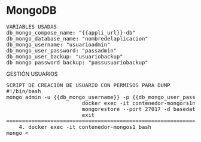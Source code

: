 # MongoDB
<pre>
VARIABLES USADAS 
db_mongo_compose_name: "{{appli_url}}-db"
db_mongo_database_name: "nombredelaplicacion"
db_mongo_username: "usuarioadmin"
db_mongo_user_password: "passadmin"
db_mongo_user_backup: "usuariobackup"
db_mongo_password_backup: "passusuariobackup"
</pre>
GESTIÓN USUARIOS
<pre>
SCRIPT DE CREACIÓN DE USUARIO CON PERMISOS PARA DUMP
#!/bin/bash
mongo admin -u {{db_mongo_username}} -p {{db_mongo_user_password}} <<EOF
use admin
db.createUser({ user: '{{db_mongo_user_backup}}', pwd: '{{db_mongo_password_backup}}', roles: [ { 'role' : 'root', 'db' : 'admin' } ] }); 
EOF

OBTENER LOS USUARIOS DE UNA BASE DE DATOS
use basededatos
db.getUsers()

ELIMINAR USUARIO
db.dropUser("nombreusuario")

COMANDOS BÁSICOS 

CREAR BASE DE DATOS
use test_indus;

INTRODUCIR DATOS EN LA BASE DE DATOS
db.test_indus.save({id:'1'});

LISTAR DATOS DE UNA BASE DE DATOS
db.test_indus.find();

BORRAR BASE DE DATOS
db.dropDatabase()

ELIMINAR UN DATO DENTRO DE UNA BASE DE DATOS
db.test_indus.remove({id:'4'})

HACER UN PING A LA BASE MONGO
mongo admin -u {{db_mongo_user_backup}} -p {{db_mongo_password_backup}} --authenticationDatabase admin --eval "db.runCommand({ping:1})"

BACKUPS 

COMANDO MONGO DUMP
mongodump -u {{db_mongo_user_backup}} -p {{db_mongo_password_backup}} -h {{ db_mongo_compose_name }} --port {{db_mongo_port}} --gzip --archive=/save/cronned_backup_mongo_db.gz

RESTORE

COPIAR BACKUP AL CONTENEDOR DE BAS DE DATOS
docker cp backup_mongo_db.gz nombrecontenedor:/tmp/

RESTAURAR DESDE EL NODO
docker exec -it nombrecontenedor -u usuario -p contraseña --gzip --archive=/tmp/backup_mongo_db.gz 

ESTAURAR DESDE DENTRO DEL CONTENEDOR
mongorestore -u usuario -p contraseña --gzip --archive=/tmp/backup_mongo_db.gz

((    si restauras un backup que está compuesto de muchos *.gz puedes realizar el siguiente comando:
mongorestore --port 27017 -d basedatos /docker-entrypoint-initdb.d/backup/     ))

COMANDOS MONGO DESDE SHELL
Hay dos formas. Mediante EOF y mediante --eval

	1. EOF: El ejemplo está en el script que puse arriba
	2. EVAL: mongo admin -u usuarioadmin -p passusuarioadmin--eval "db.createUser({ user: 'usuarioacrear', pwd: 'passusuarioacrear', roles: [ { role: 'root', db: 'admin' } ] })";

COMO MONTAR UN REPLICASET CON SHARDING (Ejemplo: PSATracker)

												⚠ Recomendable hacer un backup de la base de datos ⚠
												Listado estructura que tenemos montada: 
													w Nodo 1: contiene 3 contenedores
														w contenedor-mongors1n1
														w contenedor-mongocfg1
														w contenedor-mongos1
													w Nodo 2: contiene 3 contenedores
														w contenedor-mongors1n2
														w contenedor-mongocfg2
														w contenedor-mongos2
													w Nodo 3: contiene 3 contenedores
														w contenedor-mongors1n3
														w contenedor-mongocfg3
														w contenedor-mongos3

	1. docker exec -it contenedor-mongocfg1 bash
mongo <<EOF
rs.initiate( {_id: "mongors1conf", configsvr: true, members: [
{ "_id" : 0, host : "contenedor-mongocfg1" },
{ "_id" : 1, host : "contenedor-mongocfg2" },
{ "_id" : 2, host : "contenedor-mongocfg3" }]});
EOF
exit
	2. docker exec -it contenedor-mongors1n1 bash
mongo <<EOF
rs.initiate({_id : 'mongors1', members: [
{ _id : 0, host : 'contenedor-mongors1n1' },
{ _id : 1, host : 'contenedor-mongors1n2' },
{ _id : 2, host : 'contenedor-mongors1n3' }]});
EOF
exit

3. docker exec -it contenedor-mongos1 bash
mongo <<EOF
sh.addShard('mongors1/contenedor-mongors1n1');
EOF
exit

=================================================================================
											TESTEO
											Si hasta aquí no petó nada, lo siguiente que puedes hacer es dentro 
											del terminal mongo de contenedor-mongos1
											Hacemos un checkeo general
											docker exec -it contenedor-mongos1 bash
											mongo <<EOF
											sh.status();
											EOF
											exit
											FIN TESTEO
=================================================================================
						⚠ Si has realizado un backup, ahora realizamos un restore ⚠
						
						Copiamos los gz a la carpeta compartida
						cp /users/backup/* /users/backup
						cd /users/backup
						gzip -d *.gz
						Restauración BBDD --> Tocaría restaurar la copia de seguridad en contenedor-mongors1n1
						docker exec -it contenedor-mongors1n1 bash
						mongorestore --port 27017 -d basedatos /docker-entrypoint-initdb.d/backup/
						exit
=================================================================================
	4. docker exec -it contenedor-mongos1 bash
mongo <<EOF
sh.enableSharding('psaTracker');
EOF
exit
Y con esto estaría todo 👌

COMO MONTAR SOLO REPLICACION MONGO (Ejemplo: MuseSTD)

3 nodos 3 contenedores mongo, cada 1 se ata a un nodo.
container_name: "{{db_mongo_compose_name}}_primary"
 environment:
 - "constraint:node=={{ node1 }}"
command: {{db_mongo_command_repl}}

container_name: "{{db_mongo_compose_name}}_secondary"
 environment:
 - "constraint:node=={{ node2 }}"
command: {{db_mongo_command_repl}}

container_name: "{{db_mongo_compose_arbiter}}_primary"
 environment:
 - "constraint:node=={{ node3 }}"
command: {{db_mongo_command_repl}}


¿Qué comando estamos ejecutando en los contenedores?

db_mongo_command_repl_primary: "/docker-entrypoint-initdb.d/01-init_replica.sh" 
db_mongo_command_repl_secondary: "mongod --smallfiles --config {{db_mongo_config_container_file}} --replSet {{db_mongo_replicaset}}"
db_mongo_command_repl_arbiter: "mongod --smallfiles --config {{db_mongo_config_container_file}} --replSet {{db_mongo_replicaset}}"

Variables :)

db_mongo_config_path: "{{ appli_remote_files_path }}/dbconfig"
db_mongo_config_container_file: "/mongoconf/mongodb.conf"
db_mongo_log_file: "/mongoconf/mongodb.log"
db_mongo_replicaset: "replica"


Volúmenes que tenemos en los servicios del compose en esos contenedores:
  "{{db_mongo_compose_name}}_primary":
    volumes:
      - "{{db_mongo_data_path}}/db:{{db_mongo_shared_folder}}"
      - "{{db_mongo_config_path}}:/mongoconf"
      - "{{db_mongo_data_path}}/init:/docker-entrypoint-initdb.d/"
  "{{db_mongo_compose_name}}_secondary":
    volumes:
      - "{{db_mongo_data_path}}/db:{{db_mongo_shared_folder}}"
      - "{{db_mongo_config_path}}:/mongoconf"
  "{{db_mongo_compose_name}}_arbiter":
    volumes:
      - "{{db_mongo_data_path}}/db:{{db_mongo_shared_folder}}"
      - "{{db_mongo_config_path}}:/mongoconf"

Variables :)
db_mongo_data_path: "{{appli_remote_root_path}}/data"
db_mongo_shared_folder: "/data/db"

Scripts y config que necesitamos:
mongo_keyfile
mongodb.conf
01-init_replica.sh 
02-Replicaset.sh
03-BackupUserCreate.sh

¿Qué contenido tienen estos archivos?

cat mongo_keyfile
123456789

cat mongodb.conf
security:
  keyFile: /mongoconf/mongo_keyfile
net:
   port: 27017

cat 01-init_replica.sh 
#!/bin/bash
mongod --smallfiles --config {{db_mongo_config_container_file}} --replSet {{db_mongo_replicaset}} --bind_ip_all --fork --logpath /mongoconf/mongodb.log
while :; do sleep 1; done 

cat 02-Replicaset.sh
#!/bin/bash
mongo << EOF
rs.initiate( {_id: "replica", members: [
{ "_id" : 0, host : "contenedor-mongodb_primary:27017" },
{ "_id" : 1, host : "contenedor-mongodb_secondary:27017" },
{ "_id" : 2, host : "contenedor-mongodb_arbiter:27017" }]});
EOF

Cat 03-BackupUserCreate.sh
#!/bin/bash
mongo << EOF
use admin
db.createUser({ user: '{{db_mongo_user_backup}}', pwd: '{{db_mongo_password_backup}}', roles: [ { 'role' : 'root', 'db' : 'admin' } ] }); 
EOF

Importante hay que añadir en el launch después del prepare env las siguientes tasks.
- hosts: "{{ target | default('nodes')}}"
  become: yes
  become_method: sudo
  tasks:  
  - name: Giving right owner to dbconfig mongo files
    file:
      path: "{{ db_mongo_config_path }}/mongo_keyfile"
      owner: j588818
      group: 100999
      mode: 0600      

  - name: Giving right owner to dbconfig mongo files
    file:
      path: "{{ db_mongo_config_path }}/mongodb.conf"
      owner: 999
      group: 999
      mode: 0644 

Una vez realizado el deploy, nos conectamos al mongo primario.

</pre>
